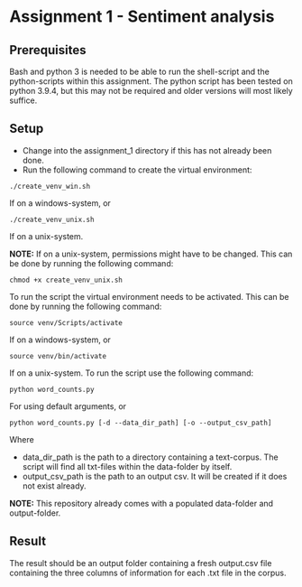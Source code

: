 # Assignment 1 - Sentiment analysis

## Prerequisites

Bash and python 3 is needed to be able to run the shell-script and the python-scripts within this assignment. The python script has been tested on python 3.9.4, but this may not be required and older versions will most likely suffice.

## Setup

- Change into the assignment_1 directory if this has not already been done.
- Run the following command to create the virtual environment:

```
./create_venv_win.sh
```

If on a windows-system, or

```
./create_venv_unix.sh
```

If on a unix-system.

**NOTE:** If on a unix-system, permissions might have to be changed. This can be done by running the following command:

```
chmod +x create_venv_unix.sh
```

To run the script the virtual environment needs to be activated. This can be done by running the following command:

```
source venv/Scripts/activate
```

If on a windows-system, or

```
source venv/bin/activate
```

If on a unix-system.
To run the script use the following command:

```
python word_counts.py
```

For using default arguments, or

```
python word_counts.py [-d --data_dir_path] [-o --output_csv_path]
```

Where

- data_dir_path is the path to a directory containing a text-corpus. The script will find all txt-files within the data-folder by itself.
- output_csv_path is the path to an output csv. It will be created if it does not exist already.

**NOTE:** This repository already comes with a populated data-folder and output-folder.

## Result
The result should be an output folder containing a fresh output.csv file containing the three columns of information for each .txt file in the corpus. 

